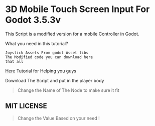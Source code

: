 # 3D Mobile Touch Screen Input For Godot 3.5.3v

This Script is a modified version for a mobile Controller in Godot.

What you need in this tutorial?
```
Joystick Assets From godot Asset libs
The Modified code you can download here
that all
```

[Here]() Tutorial for Helping you guys

Download The Script and put in the player body
>Change the Name of The Node to make sure it fit
## MIT LICENSE
> Change the Value Based on your need !
